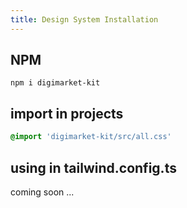 ```yaml
---
title: Design System Installation
---
```


## NPM

```shell
npm i digimarket-kit
```

## import in projects

```css
@import 'digimarket-kit/src/all.css'
```

## using in tailwind.config.ts

coming soon ...
